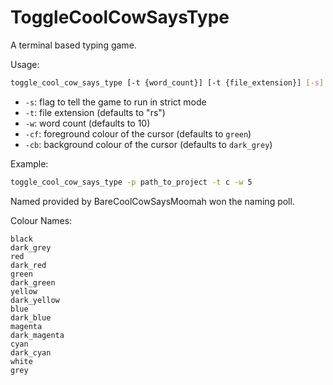 # ToggleCoolCowSaysType

A terminal based typing game.

Usage:
```bash
toggle_cool_cow_says_type [-t {word_count}] [-t {file_extension}] [-s] {project_path}
```

* `-s`: flag to tell the game to run in strict mode
* `-t`: file extension (defaults to "rs")
* `-w`: word count (defaults to 10)
* `-cf`: foreground colour of the cursor (defaults to `green`)
* `-cb`: background colour of the cursor (defaults to `dark_grey`)

Example:
```bash
toggle_cool_cow_says_type -p path_to_project -t c -w 5
```

Named provided by BareCoolCowSaysMoomah won the naming poll.

Colour Names:
```
black
dark_grey
red
dark_red
green
dark_green
yellow
dark_yellow
blue
dark_blue
magenta
dark_magenta
cyan
dark_cyan
white
grey
```
